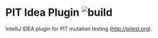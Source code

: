 # PIT Idea Plugin ![build](https://github.com/mjedynak/pit-idea-plugin/actions/workflows/build-gradle-project.yml/badge.svg?branch=master)


IntelliJ IDEA plugin for PIT mutation testing (http://pitest.org).

